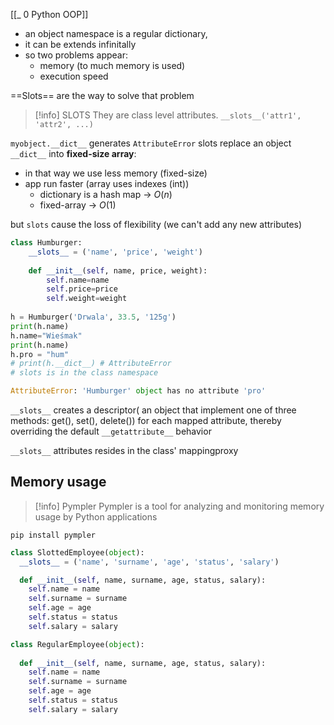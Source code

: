[[_ 0 Python OOP]]

- an object namespace is a regular dictionary,
- it can be extends infinitally
- so two problems appear:
	- memory (to much memory is used)
	- execution speed

==Slots== are the way to solve that problem

>[!info] SLOTS
>They are class level attributes.
>`__slots__('attr1', 'attr2', ...)`

`myobject.__dict__` generates `AttributeError` 
slots replace an object `__dict__` into **fixed-size array**:
- in that way we use less memory (fixed-size)
- app run faster (array uses indexes (int))
	- dictionary is a hash map -> $O(n)$
	- fixed-array -> $O(1)$

but `slots` cause the loss of flexibility (we can't add any new attributes)
```python
class Humburger:
    __slots__ = ('name', 'price', 'weight')
    
    def __init__(self, name, price, weight):
        self.name=name
        self.price=price
        self.weight=weight
        
h = Humburger('Drwala', 33.5, '125g')
print(h.name)
h.name="Wieśmak"
print(h.name)
h.pro = "hum"
# print(h.__dict__) # AttributeError
# slots is in the class namespace

AttributeError: 'Humburger' object has no attribute 'pro'
```

`__slots__` creates a descriptor( an object that implement one of three methods: get(), set(), delete()) for each mapped attribute, thereby overriding the default `__getattribute__` behavior

`__slots__` attributes resides in the class' mappingproxy


## Memory usage
>[!info] Pympler
> Pympler is a tool for analyzing and monitoring memory usage by Python applications

`pip install pympler`

```python
class SlottedEmployee(object):
  __slots__ = ('name', 'surname', 'age', 'status', 'salary')

  def __init__(self, name, surname, age, status, salary):
    self.name = name
    self.surname = surname
    self.age = age
    self.status = status
    self.salary = salary

class RegularEmployee(object):
  
  def __init__(self, name, surname, age, status, salary):
    self.name = name
    self.surname = surname
    self.age = age
    self.status = status
    self.salary = salary

    






```

